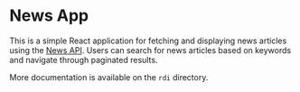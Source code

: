 # News App

This is a simple React application for fetching and displaying news articles using the [News API](https://newsapi.org/). Users can search for news articles based on keywords and navigate through paginated results.

More documentation is available on the `rdi` directory.